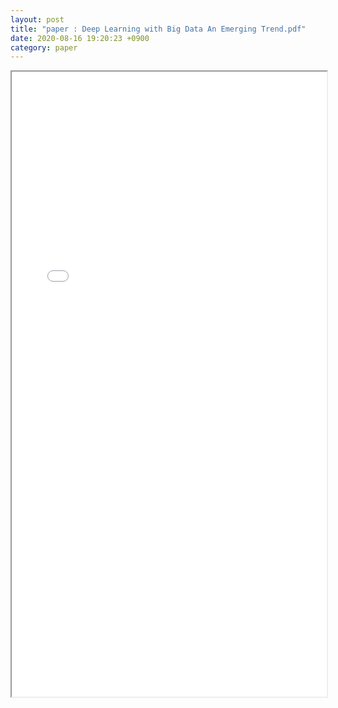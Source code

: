 ```yaml
---
layout: post
title: "paper : Deep Learning with Big Data An Emerging Trend.pdf"
date: 2020-08-16 19:20:23 +0900
category: paper
---
```


<iframe style="width:100%;height:1000px;" src="/img/paper/Deep_Learning_with_Big_Data_An_Emerging_Trend/Deep Learning with Big Data An Emerging Trend.pdf#toolbar=0"> </iframe>